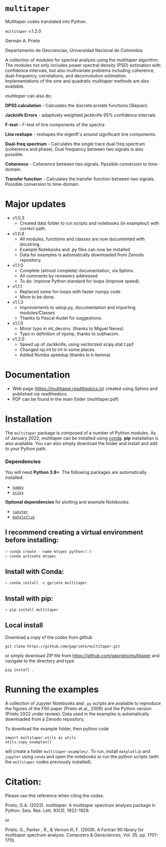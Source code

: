 # `multitaper`
Multitaper codes translated into Python. 

`multitaper` v.1.2.0

Germán A. Prieto

Departamento de Geociencias, Universidad Nacional de Colomnbia


A collection of modules for spectral analysis using the multitaper algorithm. 
The modules not only includes power spectral density (PSD) estimation with confidence intervals, but also multivariate problems including coherence, dual-frequency, correlations, and deconvolution estimation. Implementations of the sine and quadratic multitaper methods are also available. 

*multitaper* can also do:

**DPSS calculation** - 
    Calculates the discrete prolate functions (Slepian).

**Jacknife Errors** - 
    adaptively weighted jackknife 95% confidence intervals

**F-test** - 
    F-test of line components of the spectra

**Line reshape** - 
    reshapes the eigenft's around significant line components. 

**Dual-freq spectrum** - 
    Calculates the single trace dual freq spectrum (coherence and 
    phase). Dual frequency between two signals is also possible. 

**Coherence** - 
    Coherence between two signals. Ppssible conversion to time-domain. 

**Transfer function** - 
    Calculates the transfer function between two signals. 
    Possible conversion to time-domain. 

# Major updates
- v1.0.3 
   - Created data folder to run scripts and notebooks (in examples/) with correct path. 
- v1.0.8 
   - All modules, functions and classes are now documented with docstring.
   - Example Notebooks and .py files can now be installed
   - Data for examples is automatically downloaded from Zenodo repository.
- v1.1.0 
   - Complete (almost complete) documentation, via Sphinx.
   - All comments by reviewers addressed
   - To do: improve Python standard for loops (improve speed). 
- v1.1.1 
   - Replaced some for-loops with faster numpy code
   - More to be done.
- v1.1.3
   - Improvements to setup.py, documentation and importing modules/Classes
   - Thanks to Pascal Audet for suggestions.
- v1.1.5
   - Minor typo in mt_deconv. (thanks to Miguel Neves)
   - Typo in definition of njump, thanks to subhacom. 
- v1.2.0
   - Speed up of Jackknife, using vectorized scipy.stat.t.ppf
   - Changed np.int to int in some places. 
   - Added Numba speedup (thanks to k-kemna)

# Documentation
- Web page (https://multitaper.readthedocs.io) created using Sphinx and published via readthedocs.
- PDF can be found in the main folder (multitaper.pdf)

# Installation
The `multitaper` package is composed of a number of Python modules. As of January 2022, multitaper can be installed using [conda](https://docs.conda.io/en/latest/). **pip** installation is also available. You can also simply download the folder and install  and add to your Python path. 

### Dependencies

You will need **Python 3.8+**. The following packages are automatically installed:

- [`numpy`](http://numpy.org)
- [`scipy`](https://scipy.org)

__Optional dependencies__ for plotting and example Notebooks:

- [`jupyter`](https://jupyter.org/)
- [`matplotlib`](https://matplotlib.org/)

## I recommend creating a virtual environment before installing:
```python
> conda create --name mtspec python=3.8
> conda activate mtspec
```

## Install with Conda:
```python
> conda install -c gprieto multitaper
```

## Install with pip:
```python
> pip install multitaper
```

## Local install
Download a copy of the codes from github 
```
git clone https://github.com/gaprieto/multitaper.git
```
or simply download ZIP file from https://github.com/gaprieto/multitaper
and navigate to the directory and type
```
pip install .
```

# Running the examples
A collection of Jupyter Notebooks and `.py` scripts are available 
to reproduce the figures of the F90 paper (Prieto et al., 2009) 
and the Python version  (Prieto 2022 under review). Data used in the 
examples is automatically downloaded from a Zenodo repository. 

To download the example folder, then python code
```
import multitaper.utils as utils
utils.copy_examples()
``` 
will create a folder `multitaper-examples/`. To run, install `matplotlib` and 
`jupyter` using `conda` and open the notebooks or run the python scripts 
(with the `multitaper` codes previously installed).
 
# Citation:
Please use this reference when citing the codes. 

Prieto, G.A. (2022). multitaper: A multitaper spectrum analysis package in Python. Seis. Res. Lett. 93(3), 1922-1929.

or

Prieto, G., Parker , R., & Vernon III, F. (2009). A Fortran 90 library for multitaper spectrum analysis. Computers & Geosciences, Vol. 35, pp. 1701–1710.
